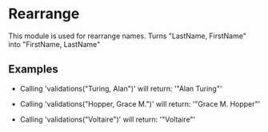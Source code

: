 
Rearrange
=========

This module is used for rearrange names.
Turns "LastName, FirstName" into "FirstName, LastName"

## Examples
 * Calling 'validations("Turing, Alan")' will return: '"Alan Turing"'

 * Calling 'validations("Hopper, Grace M.")' will return: '"Grace M. Hopper"'

 * Calling 'validations("Voltaire")' will return: '"Voltaire"'

